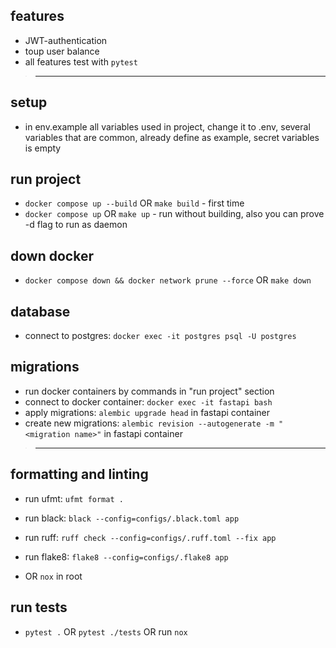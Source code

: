 ## features
- JWT-authentication
- toup user balance
- all features test with `pytest`
> ***


## setup
- in env.example all variables used in project, change it to .env, several variables that are common, already define as example, secret variables is empty

## run project
- `docker compose up --build` OR `make build` - first time
- `docker compose up` OR `make up` - run without building, also you can prove -d flag to run as daemon

## down docker
- `docker compose down && docker network prune --force` OR `make down`

## database
- connect to postgres: `docker exec -it postgres psql -U postgres`

## migrations
- run docker containers by commands in "run project" section
- connect to docker container: `docker exec -it fastapi bash`
- apply migrations: `alembic upgrade head` in fastapi container
- create new migrations: `alembic revision --autogenerate -m "<migration name>"` in fastapi container
> ***

## formatting and linting
- run ufmt: `ufmt format .`
- run black: `black --config=configs/.black.toml app`
- run ruff: `ruff check --config=configs/.ruff.toml --fix app`
- run flake8: `flake8 --config=configs/.flake8 app`

- OR `nox` in root

## run tests
- `pytest .` OR `pytest ./tests` OR run `nox`

